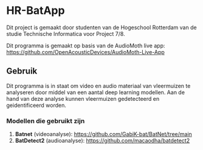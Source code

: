 
# HR-BatApp

Dit project is gemaakt door studenten van de Hogeschool Rotterdam van de studie Technische Informatica voor Project 7/8.

Dit programma is gemaakt op basis van de AudioMoth live app: https://github.com/OpenAcousticDevices/AudioMoth-Live-App

## Gebruik

Dit programma is in staat om video en audio materiaal van vleermuizen te analyseren door middel van een aantal deep learning modellen. Aan de hand van deze analyse kunnen vleermuizen gedetecteerd en geidentificeerd worden.

### Modellen die gebruikt zijn

1. **Batnet** (videoanalyse): https://github.com/GabiK-bat/BatNet/tree/main
2. **BatDetect2** (audioanalyse): https://github.com/macaodha/batdetect2


